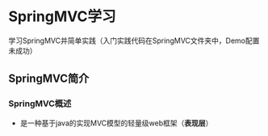 # SpringMVC学习
学习SpringMVC并简单实践（入门实践代码在SpringMVC文件夹中，Demo配置未成功）
## SpringMVC简介
### SpringMVC概述
* 是一种基于java的实现MVC模型的轻量级web框架（**表现层**）
